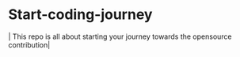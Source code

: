 # Start-coding-journey
| This repo is all about  starting  your journey towards the opensource contribution|
